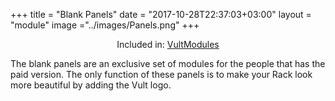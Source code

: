 +++
title = "Blank Panels"
date = "2017-10-28T22:37:03+03:00"
layout = "module"
image ="../images/Panels.png"
+++

<center>Included in: <a href="/premium/" class="btn btn-primary" role="button">VultModules</a> </center>


The blank panels are an exclusive set of modules for the people that has the paid version. The only function of these panels is to make your Rack look more beautiful by adding the Vult logo.
